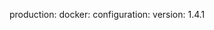<!-- post: getting-started-with-manifest-files_example-1:-specifying-a -->


production:
    docker:
        configuration:
            version: 1.4.1
